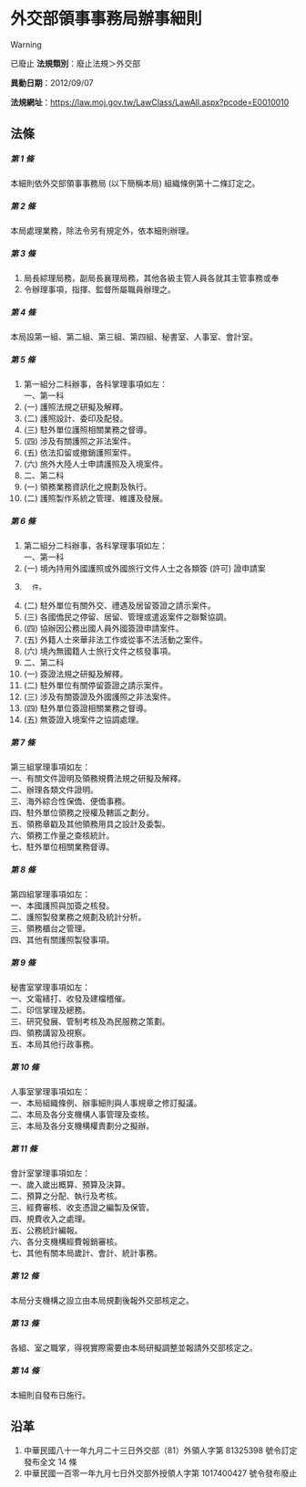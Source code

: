# 外交部領事事務局辦事細則


> [!WARNING]
> 已廢止
**法規類別**：廢止法規＞外交部

**異動日期**：2012/09/07  

**法規網址**：https://law.moj.gov.tw/LawClass/LawAll.aspx?pcode=E0010010



## 法條
##### 第 1 條
本細則依外交部領事事務局 (以下簡稱本局) 組織條例第十二條訂定之。

##### 第 2 條
本局處理業務，除法令另有規定外，依本細則辦理。

##### 第 3 條
1. 局長綜理局務，副局長襄理局務，其他各級主管人員各就其主管事務或奉
1. 令辦理事項，指揮、監督所屬職員辦理之。

##### 第 4 條
本局設第一組、第二組、第三組、第四組、秘書室、人事室、會計室。

##### 第 5 條
1. 第一組分二科辦事，各科掌理事項如左：  
一、第一科
1.  (一) 護照法規之研擬及解釋。
1.  (二) 護照設計、委印及配發。
1.  (三) 駐外單位護照相關業務之督導。
1.  (四) 涉及有關護照之非法案件。
1.  (五) 依法扣留或撤銷護照案件。
1.  (六) 旅外大陸人士申請護照及入境案件。
1. 二、第二科
1.  (一) 領務業務資訊化之規劃及執行。
1.  (二) 護照製作系統之管理、維護及發展。

##### 第 6 條
1. 第二組分二科辦事，各科掌理事項如左：  
一、第一科
1.  (一) 境內持用外國護照或外國旅行文件人士之各類簽 (許可) 證申請案
1.       件。
1.  (二) 駐外單位有關外交、禮遇及居留簽證之請示案件。
1.  (三) 各國僑民之停留、居留、管理或遣返案件之聯繫協調。
1.  (四) 協辦因公務出國人員外國簽證申請案件。
1.  (五) 外籍人士來華非法工作或從事不法活動之案件。
1.  (六) 境內無國籍人士旅行文件之核發事項。
1. 二、第二科
1.  (一) 簽證法規之研擬及解釋。
1.  (二) 駐外單位有關停留簽證之請示案件。
1.  (三) 涉及有關簽證及外國護照之非法案件。
1.  (四) 駐外單位簽證相關業務之督導。
1.  (五) 無簽證入境案件之協調處理。

##### 第 7 條
第三組掌理事項如左：  
一、有關文件證明及領務規費法規之研擬及解釋。  
二、辦理各類文件證明。  
三、海外綜合性保僑、便僑事務。  
四、駐外單位領務之授權及轄區之劃分。  
五、領務章戳及其他領務用具之設計及委製。  
六、領務工作量之查核統計。  
七、駐外單位相關業務督導。

##### 第 8 條
第四組掌理事項如左：  
一、本國護照與加簽之核發。  
二、護照製發業務之規劃及統計分析。  
三、領務櫃台之管理。  
四、其他有關護照製發事項。

##### 第 9 條
秘書室掌理事項如左：  
一、文電繕打、收發及建檔稽催。  
二、印信掌理及總務。  
三、研究發展、管制考核及為民服務之策劃。  
四、領務講習及視察。  
五、本局其他行政事務。

##### 第 10 條
人事室掌理事項如左：  
一、本局組織條例、辦事細則與人事規章之修訂擬議。  
二、本局及各分支機構人事管理及查核。  
三、本局及各分支機構權責劃分之擬辦。

##### 第 11 條
會計室掌理事項如左：  
一、歲入歲出概算、預算及決算。  
二、預算之分配、執行及考核。  
三、經費審核、收支憑證之編製及保管。  
四、規費收入之處理。  
五、公務統計編報。  
六、各分支機構經費報銷審核。  
七、其他有關本局歲計、會計、統計事務。

##### 第 12 條
本局分支機構之設立由本局規劃後報外交部核定之。

##### 第 13 條
各組、室之職掌，得視實際需要由本局研擬調整並報請外交部核定之。

##### 第 14 條
本細則自發布日施行。

## 沿革
1. 中華民國八十一年九月二十三日外交部（81）外領人字第 81325398 號令訂定發布全文 14 條
1. 中華民國一百零一年九月七日外交部外授領人字第 1017400427 號令發布廢止
